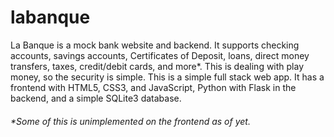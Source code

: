 # labanque
La Banque is a mock bank website and backend. It supports checking accounts, savings accounts, Certificates of Deposit, loans, direct money transfers, taxes, credit/debit cards, and more*. This is dealing with play money, so the security is simple.
This is a simple full stack web app. It has a frontend with HTML5, CSS3, and JavaScript, Python with Flask in the backend, and a simple SQLite3 database.

###### *Some of this is unimplemented on the frontend as of yet.
